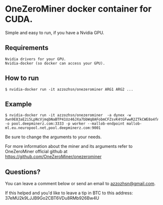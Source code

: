 # OneZeroMiner docker container for CUDA.

Simple and easy to run, if you have a Nvidia GPU.

## Requirements
    Nvidia drivers for your GPU.
    Nvidia-docker (so docker can access your GPU).

## How to run
    $ nvidia-docker run -it azzozhsn/onezerominer ARG1 ARG2 ...

## Example
    $ nvidia-docker run -it azzozhsn/onezerominer  -a dynex -w Xwn9E83aE2i5LpNcVjmqbNaBTP41Uz46JXa7bbWq8AFobmCFZsvK4tGFwwR2ZTkCWE8o4fAtrMropTJNebhmdw8U1ji3Csrx2 -o pool.deepminerz.com:3333 -p worker --mallob-endpoint mallob-ml.eu.neuropool.net,pool.deepminerz.com:9001

Be sure to change the arguments to your needs.

For more information about the miner and its arguments  refer to OneZeroMiner official github at https://github.com/OneZeroMiner/onezerominer

## Questions?

You can leave a comment below or send an email to azzozhsn@gmail.com.

If this helped and you'd like to leave a tip in BTC to this address: 37eMU2k9LJJB9Go2CBT6VDu8RMb926Bw4U
